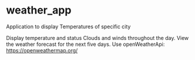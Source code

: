 # weather_app

Application to display Temperatures of specific city

Display temperature and status Clouds and winds throughout the day.
View the weather forecast for the next five days.
Use openWeatherApi: https://openweathermap.org/
